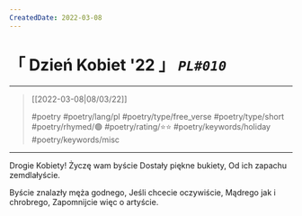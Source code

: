 ```yaml
---
CreatedDate: 2022-03-08
---
```

# &#12300; Dzień Kobiet '22 &#12301; *`PL#010`*

---

> [[2022-03-08|08/03/22]]
> 
> #poetry 
> #poetry/lang/pl 
> #poetry/type/free_verse #poetry/type/short 
> #poetry/rhymed/🟢 
> #poetry/rating/⭐⭐ 
> #poetry/keywords/holiday #poetry/keywords/misc 

---

Drogie Kobiety!
Życzę wam byście
Dostały piękne bukiety,
Od ich zapachu zemdlałyście.

Byście znalazły męża godnego,
Jeśli chcecie oczywiście,
Mądrego jak i chrobrego,
Zapomnijcie więc o artyście.